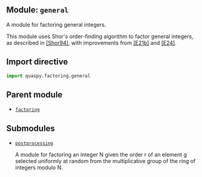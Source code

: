 ## Module: <code>general</code>
A module for factoring general integers.

This module uses Shor's order-finding algorithm to factor general integers, as described in [[Shor94]](https://doi.org/10.1109/SFCS.1994.365700), with improvements from [[E21b]](https://doi.org/10.1007/s11128-021-03069-1) and [[E24]](https://doi.org/10.1145/3655026).

## Import directive
```python
import quaspy.factoring.general
```

## Parent module
- [<code>factoring</code>](../README.md)

## Submodules
- [<code>postprocessing</code>](postprocessing/README.md)

  A module for factoring an integer N given the order r of an element g selected uniformly at random from the multiplicative group of the ring of integers modulo N.

